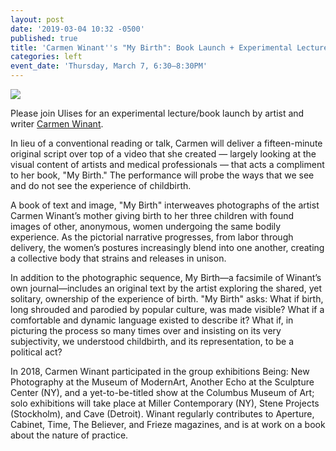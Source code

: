 ```yaml
---
layout: post
date: '2019-03-04 10:32 -0500'
published: true
title: 'Carmen Winant''s "My Birth": Book Launch + Experimental Lecture'
categories: left
event_date: 'Thursday, March 7, 6:30–8:30PM'
---
```

![]({{site.baseurl}}/assets/img/CarmenWinant.jpg)

Please join Ulises for an experimental lecture/book launch by artist and writer [Carmen Winant](http://carmenwinant.com/).

In lieu of a conventional reading or talk, Carmen will deliver a fifteen-minute original script over top of a video that she created — largely looking at the visual content of artists and medical professionals — that acts a compliment to her book, "My Birth." The performance will probe the ways that we see and do not see the experience of childbirth.

A book of text and image, "My Birth" interweaves photographs of the artist Carmen Winant’s mother giving birth to her three children with found images of other, anonymous, women undergoing the same bodily experience. As the pictorial narrative progresses, from labor through delivery, the women’s postures increasingly blend into one another, creating a collective body that strains and releases in unison.

In addition to the photographic sequence, My Birth—a facsimile of Winant’s own journal—includes an original text by the artist exploring the shared, yet solitary, ownership of the experience of birth. "My Birth" asks: What if birth, long shrouded and parodied by popular culture, was made visible? What if a comfortable and dynamic language existed to describe it? What if, in picturing the process so many times over and insisting on its very subjectivity, we understood childbirth, and its representation, to be a political act?

In 2018, Carmen Winant participated in the group exhibitions Being: New Photography at the Museum of ModernArt, Another Echo at the Sculpture Center (NY), and a yet-to-be-titled show at the Columbus Museum of Art; solo exhibitions will take place at Miller Contemporary (NY), Stene Projects (Stockholm), and Cave (Detroit). Winant regularly contributes to Aperture, Cabinet, Time, The Believer, and Frieze magazines, and is at work on a book about the nature of practice.
